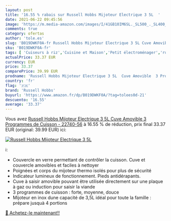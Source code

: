 ```yaml
---
layout: post
title: '16.55 % rabais sur Russell Hobbs Mijoteur Electrique 3 5L  '
date: 2021-06-22 09:45:56
image: 'https://m.media-amazon.com/images/I/41GB10IM6SL._SL500_._SL400_.jpg'
comments: true
category: ofertas
author: 'tole.es'
slug: 'B019DWKF0A-fr Russell Hobbs Mijoteur Electrique 3 5L Cuve Amovible 3...'
sku: 'B019DWKF0A-fr'
tags: [ 'Cuiseurs à riz','Cuisine et Maison','Petit électroménager','russell hobbs','Électroménager spécialisé', ]
actualPrice: 33.37 EUR
currency: EUR
price: 33.37
comparePrice: 39.99 EUR
prodname: 'Russell Hobbs Mijoteur Electrique 3 5L  Cuve Amovible  3 Programmes de Cuisson - 22740-56'
country: 'fr'
flag: '🇫🇷'
brand: 'Russell Hobbs'
buyurl: 'https://www.amazon.fr/dp/B019DWKF0A/?tag=tolees0d-21'
descuento: '16.55'
average: '33.37'
---
```


Vous avez [Russell Hobbs Mijoteur Electrique 3 5L  Cuve Amovible  3 Programmes de Cuisson - 22740-56](https://www.amazon.fr/dp/B019DWKF0A/?tag=tolees0d-21)  à  16.55 % de réduction, prix final  33.37 EUR (original: 39.99 EUR) ici:

[![Russell Hobbs Mijoteur Electrique 3 5L  ](https://m.media-amazon.com/images/I/41GB10IM6SL._SL500_._SL400_.jpg)](https://www.amazon.fr/dp/B019DWKF0A/?tag=tolees0d-21)

ℹ️:

- Couvercle en verre permettant de contrôler la cuisson. Cuve et couvercle amovibles et faciles à nettoyer
- Poignées et corps du mijoteur thermo isolés pour plus de sécurité
- Indicateur lumineux de fonctionnement. Pieds antidérapants.
- Cuve à saisir amovible pouvant être utilisée directement sur une plaque à gaz ou induction pour saisir la viande
- 3 programmes de cuisson : forte, moyenne, douce
- Mijoteur en inox dune capacité de 3,5L idéal pour toute la famille : prépare jusquà 4 portions

[🛒 Achetez-le maintenant!!](https://www.amazon.fr/dp/B019DWKF0A/?tag=tolees0d-21)
